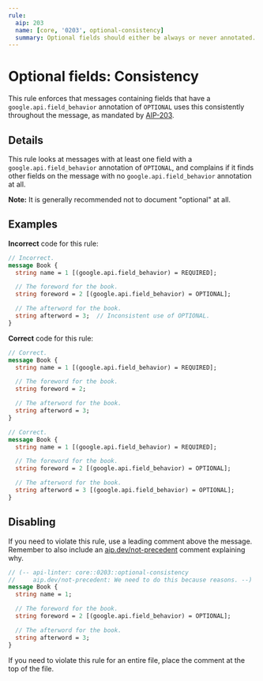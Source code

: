 ```yaml
---
rule:
  aip: 203
  name: [core, '0203', optional-consistency]
  summary: Optional fields should either be always or never annotated.
---
```


# Optional fields: Consistency

This rule enforces that messages containing fields that have a
`google.api.field_behavior` annotation of `OPTIONAL` uses this consistently
throughout the message, as mandated by [AIP-203][].

## Details

This rule looks at messages with at least one field with a
`google.api.field_behavior` annotation of `OPTIONAL`, and complains if it finds
other fields on the message with no `google.api.field_behavior` annotation at
all.

**Note:** It is generally recommended not to document "optional" at all.

## Examples

**Incorrect** code for this rule:

```proto
// Incorrect.
message Book {
  string name = 1 [(google.api.field_behavior) = REQUIRED];

  // The foreword for the book.
  string foreword = 2 [(google.api.field_behavior) = OPTIONAL];

  // The afterword for the book.
  string afterword = 3;  // Inconsistent use of OPTIONAL.
}
```

**Correct** code for this rule:

```proto
// Correct.
message Book {
  string name = 1 [(google.api.field_behavior) = REQUIRED];

  // The foreword for the book.
  string foreword = 2;

  // The afterword for the book.
  string afterword = 3;
}
```

```proto
// Correct.
message Book {
  string name = 1 [(google.api.field_behavior) = REQUIRED];

  // The foreword for the book.
  string foreword = 2 [(google.api.field_behavior) = OPTIONAL];

  // The afterword for the book.
  string afterword = 3 [(google.api.field_behavior) = OPTIONAL];
}
```

## Disabling

If you need to violate this rule, use a leading comment above the message.
Remember to also include an [aip.dev/not-precedent][] comment explaining why.

```proto
// (-- api-linter: core::0203::optional-consistency
//     aip.dev/not-precedent: We need to do this because reasons. --)
message Book {
  string name = 1;

  // The foreword for the book.
  string foreword = 2 [(google.api.field_behavior) = OPTIONAL];

  // The afterword for the book.
  string afterword = 3;
}
```

If you need to violate this rule for an entire file, place the comment at the
top of the file.

[aip-203]: https://aip.dev/203
[aip.dev/not-precedent]: https://aip.dev/not-precedent
